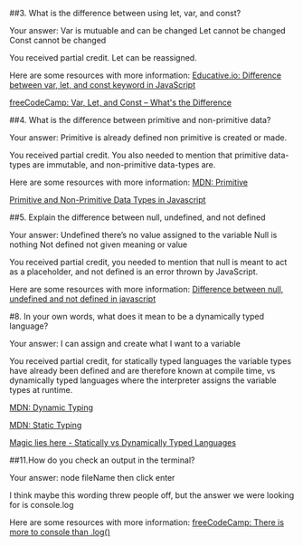 ##3. What is the difference between using let, var, and const?

Your answer:
Var is mutuable and can be changed
Let cannot be changed
Const cannot be changed

You received partial credit. Let can be reassigned.

Here are some resources with more information:
[Educative.io: Difference between var, let, and const keyword in JavaScript](https://www.educative.io/answers/difference-between-var-let-and-const-keyword-in-javascript?eid=5082902844932096&wbraid=CjkKCQjwk7ugBhD8ARIoACW-qf0ZQwJzJOCfLqz7UHHKy5MV21b8u2mfbsLWY_7obUXYRfBnKhoCJaA&utm_campaign=brand_educative&utm_source=google&utm_medium=ppc&utm_content=performance_max&eid=5082902844932096&utm_term=&utm_campaign=%5BNew%5D+Performance+Max&utm_source=adwords&utm_medium=ppc&hsa_acc=5451446008&hsa_cam=18511913007&hsa_grp=&hsa_ad=&hsa_src=x&hsa_tgt=&hsa_kw=&hsa_mt=&hsa_net=adwords&hsa_ver=3&gclid=Cj0KCQjwtsCgBhDEARIsAE7RYh20KmEGCBY3nWMpF6vok2y7j9XVNzxc8iNLommPZVCRIN-HAkxUyi8aAn7UEALw_wcB)

[freeCodeCamp: Var, Let, and Const – What's the Difference](https://www.freecodecamp.org/news/var-let-and-const-whats-the-difference/)

##4. What is the difference between primitive and non-primitive data?

Your answer:
Primitive is already defined non primitive is created or made.

You received partial credit. You also needed to mention that primitive data-types are immutable, and non-primitive data-types are.

Here are some resources with more information:
[MDN: Primitive](https://developer.mozilla.org/en-US/docs/Glossary/Primitive)

[Primitive and Non-Primitive Data Types in Javascript](https://dev.to/js_catch/02-primitive-and-non-primitive-data-types-in-javascript-2dhd)

##5. Explain the difference between null, undefined, and not defined

Your answer:
Undefined there’s no value assigned to the variable
Null is nothing
Not defined not given meaning or value

You received partial credit, you needed to mention that null is meant to act as a placeholder, and not defined is an error thrown by JavaScript.

Here are some resources with more information:
[Difference between null, undefined and not defined in javascript](https://medium.com/technoetics/difference-between-null-undefined-and-not-defined-in-javascript-3a52a62894b)

#8. In your own words, what does it mean to be a dynamically typed language?

Your answer:
I can assign and create what I want to a variable

You received partial credit, for statically typed languages the variable types have already been defined and are therefore  known at compile time, vs dynamically typed languages where the interpreter assigns the variable types at runtime.

[MDN: Dynamic Typing](https://developer.mozilla.org/en-US/docs/Glossary/Dynamic_typing)

[MDN: Static Typing](https://developer.mozilla.org/en-US/docs/Glossary/Static_typing)

[Magic lies here - Statically vs Dynamically Typed Languages](https://medium.com/android-news/magic-lies-here-statically-typed-vs-dynamically-typed-languages-d151c7f95e2b)

##11.How do you check an output in the terminal?

Your answer: 
node fileName
then click enter

I think maybe this wording threw people off, but the answer we were looking for is console.log

Here are some resources with more information:
[freeCodeCamp: There is more to console than .log()](https://www.freecodecamp.org/news/javascript-console-log-example-how-to-print-to-the-console-in-js/)